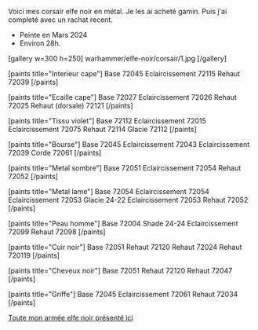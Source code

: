 
Voici mes corsair elfe noir en métal. Je les ai acheté gamin. Puis j'ai completé avec un rachat recent.

* Peinte en Mars 2024
* Environ 28h.

[gallery w=300 h=250]
warhammer/elfe-noir/corsair/1.jpg
[/gallery]

[paints title="Interieur cape"]
Base	72045
Eclaircissement	72115
Rehaut	72039
[/paints]

[paints title="Ecaille cape"]
Base	72027
Eclaircissement	72026
Rehaut	72025
Rehaut (dorsale)	72121
[/paints]

[paints title="Tissu violet"]
Base	72112
Eclaircissement	72015
Eclaircissement	72075
Rehaut	72114
Glacie	72112
[/paints]

[paints title="Bourse"]
Base	72045
Eclaircissement	72043
Eclaircissement	72039
Corde	72061
[/paints]

[paints title="Metal sombre"]
Base	72051
Eclaircissement	72054
Rehaut	72052
[/paints]

[paints title="Metal lame"]
Base	72054
Eclaircissement	72054
Eclaircissement	72053
Glacie	24-22
Eclaircissement	72053
Rehaut	72052
[/paints]

[paints title="Peau homme"]
Base	72004
Shade	24-24
Eclaircissement	72099
Rehaut	72098
[/paints]

[paints title="Cuir noir"]
Base	72051
Rehaut	72120
Rehaut	72024
Rehaut	720119
[/paints]

[paints title="Cheveux noir"]
Base	72051
Rehaut	72120
Rehaut	72047
[/paints]

[paints title="Griffe"]
Base	72045
Eclaircissement	72061
Rehaut	72034
[/paints]

[Toute mon armée elfe noir présenté ici](2024/armee-elfe-noir.html)

